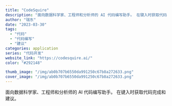 ```yaml
---
title: "CodeSquire"
description: "面向数据科学家、工程师和分析师的 AI 代码编写助手。 在键入时获取代码完成和建议。"
author: "瑞东"
date: "2023-03-30"
tags:
  - "代码"
  - "代码编写"
  - "建议"
categories: application
series: "代码开发"
website_link: "https://codesquire.ai/"
color: "#292148"

thumb_image: "/img/ab0b707b6550da991250c67b8a272633.png"
cover_image: "/img/ab0b707b6550da991250c67b8a272633.png"
---
```


面向数据科学家、工程师和分析师的 AI 代码编写助手。 在键入时获取代码完成和建议。